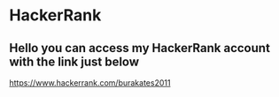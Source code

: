 # HackerRank
Hello you can access my HackerRank account with the link just below
------------------------------------------------------------------
https://www.hackerrank.com/burakates2011
